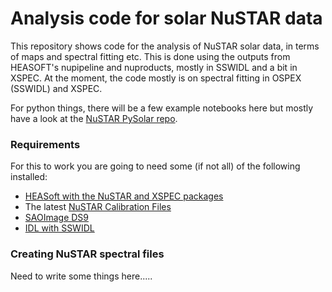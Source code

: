 # Analysis code for solar NuSTAR data

This repository shows code for the analysis of NuSTAR solar data, in terms of maps and spectral fitting etc. This is done using the outputs from HEASOFT's nupipeline and nuproducts, mostly in SSWIDL and a bit in XSPEC. At the moment, the code mostly is on spectral fitting in OSPEX (SSWIDL) and XSPEC.

For python things, there will be a few example notebooks here but mostly have a look at the [NuSTAR PySolar repo](https://github.com/NuSTAR/nustar_pysolar).

### Requirements

For this to work you are going to need some (if not all) of the following installed:

* [HEASoft with the NuSTAR and XSPEC packages](http://heasarc.nasa.gov/lheasoft/download.html)
* The latest [NuSTAR Calibration Files](http://heasarc.nasa.gov/docs/heasarc/caldb/nustar/)
* [SAOImage DS9](http://ds9.si.edu/site/Home.html)
* [IDL with SSWIDL](http://www.lmsal.com/solarsoft/ssw_setup.html)

### Creating NuSTAR spectral files

Need to write some things here.....
